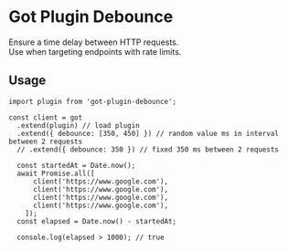 # Got Plugin Debounce

Ensure a time delay between HTTP requests.  
Use when targeting endpoints with rate limits.

## Usage

```
import plugin from 'got-plugin-debounce';

const client = got
  .extend(plugin) // load plugin
  .extend({ debounce: [350, 450] }) // random value ms in interval between 2 requests
  // .extend({ debounce: 350 }) // fixed 350 ms between 2 requests
  
  const startedAt = Date.now();
  await Promise.all([
      client('https://www.google.com'),
      client('https://www.google.com'),
      client('https://www.google.com'),
      client('https://www.google.com'),
    ]);
  const elapsed = Date.now() - startedAt;
  
  console.log(elapsed > 1000); // true
```
